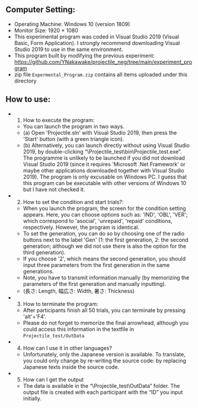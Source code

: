 
## Computer Setting:
+ Operating Machine: Windows 10 (version 1809)
+ Monitor Size: 1920 × 1080
+ This experimental program was coded in Visual Studio 2019 (Visual Basic, Form Application). I strongly recommend downloading Visual Studio 2019 to use in the same environment.
+ This program built by modifying the previous experiment: https://github.com/YNakawake/projectile_neg/tree/main/experiment_program
+ zip file `Expermental_Program.zip` contains all items uploaded under this directory

## How to use:
+ 1. How to execute the program: 
  + You can launch the program in two ways. 
  + (a) Open 'Projectile.sln' with Visual Studio 2019, then press the 'Start' button (with a green triangle icon). 
  + (b) Alternatively, you can launch directly without using Visual Studio 2019, by double-clicking “\Projectile_test\bin\Projectile_test.exe”. The programme is unlikely to be launched if you did not download Visual Studio 2019 (since it requires 'Microsoft .Net Framework' or maybe other applications downloaded together with Visual Studio 2019). The program is only excusable on Windows PC. I guess that this program can be executable with other versions of Windows 10 but I have not checked it.

+ 2. How to set the condition and start trials?:
  + When you launch the program, the screen for the condition setting appears. Here, you can choose options such as: 'IND', 'OBL', 'VER'; which correspond to 'asocial', 'unrepaid', 'repaid' conditions, respectively. However, the program is identical.
  + To set the generation, you can do so by choosing one of the radio buttons next to the label 'Gen' (1: the first generation, 2: the second generation; although we did not use there is also the option for the third generation). 
  + If you choose '2', which means the second generation, you should input three parameters from the first generation in the same generations.
  + Note, you have to transmit information manually (by memorizing the parameters of the first generation and manually inputting).
  + (長さ: Length, 幅広さ: Width, 暑さ: Thickness)

+ 3. How to terminate the program:
  + After participants finish all 50 trials, you can terminate by pressing 'alt'+'F4'.
  + Please do not forget to memorize the final arrowhead, although you could access this information in the textfile in `Projectile_test/OutData`

+ 4. How can I use it in other languages?
  + Unfortunately, only the Japanese version is available. To translate, you could only change by re-writing the source code: by replacing Japanese texts inside the source code.

+ 5. How can I get the output
  + The data is available in the “\Projectile_test\OutData” folder. The output file is created with each participant with the “ID” you input initially. 
